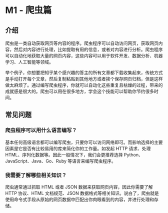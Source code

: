 # M1 - 爬虫篇

## 介绍

爬虫是一类自动获取网页等内容的程序。爬虫程序可以自动访问网页，获取网页内容，然后对内容进行处理，比如提取有用的信息，或者对内容进行分析。爬虫程序可以自动化地获取大量的网页内容，这些内容可以用于软件开发、数据分析、机器学习、人工智能等领域。

举个例子，你想要把知乎某个感兴趣的答主的所有文章都下载收集起来，传统方式是手动打开每个文章，然后复制粘贴到其他地方或者挨个保存网页归档，但是这样做太麻烦了。通过编写爬虫程序，你就可以自动化这些重复且枯燥的过程，带来的成就感是很大的。爬虫可以用在很多地方，学会这个技能可以帮助你节约很多时间。

## 常见问题

### 爬虫程序可以用什么语言编写？

基本任何高级语言都可以编写爬虫，只要你可以访问网络即可。而影响选择的主要因素是它是否有比较易用的库来简化你的工作量。如发起 HTTP 请求、处理 HTML、序列化数据等。因此一般情况下，我们会更推荐选择 Python、JavaScript、Java、Go、Ruby 等语言来编写爬虫程序。

### 我需要了解哪些相关知识？

爬虫通常通过抓取 HTML 或者 JSON 数据来获取网页内容，因此你需要了解 HTTP 协议、HTML 文档规范、JSON 数据格式等相关知识。说白了，爬虫就是使用命令式手段从原始的网页数据中匹配出你肉眼看到的内容，并进行处理和存储。
